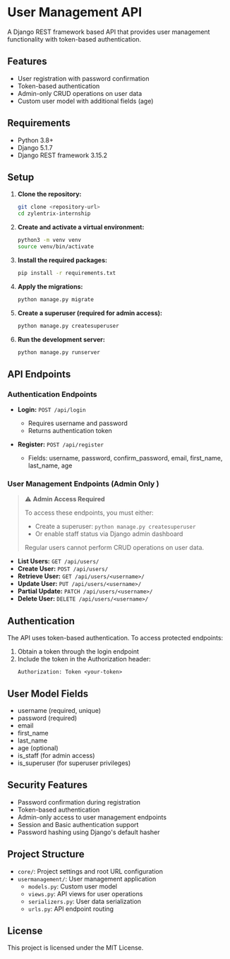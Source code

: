 # User Management API

A Django REST framework based API that provides user management functionality with token-based authentication.

## Features

- User registration with password confirmation
- Token-based authentication
- Admin-only CRUD operations on user data
- Custom user model with additional fields (age)

## Requirements

- Python 3.8+
- Django 5.1.7
- Django REST framework 3.15.2

## Setup

1. **Clone the repository:**

   ```bash
   git clone <repository-url>
   cd zylentrix-internship
   ```

2. **Create and activate a virtual environment:**

   ```bash
   python3 -m venv venv
   source venv/bin/activate
   ```

3. **Install the required packages:**

   ```bash
   pip install -r requirements.txt
   ```

4. **Apply the migrations:**

   ```bash
   python manage.py migrate
   ```

5. **Create a superuser (required for admin access):**

   ```bash
   python manage.py createsuperuser
   ```

6. **Run the development server:**

   ```bash
   python manage.py runserver
   ```

## API Endpoints

### Authentication Endpoints

- **Login:** `POST /api/login`

  - Requires username and password
  - Returns authentication token

- **Register:** `POST /api/register`
  - Fields: username, password, confirm_password, email, first_name, last_name, age

### User Management Endpoints (Admin Only )
> ⚠️ **Admin Access Required**
>
> To access these endpoints, you must either:
> - Create a superuser: `python manage.py createsuperuser`
> - Or enable staff status via Django admin dashboard
>
> Regular users cannot perform CRUD operations on user data.

- **List Users:** `GET /api/users/`
- **Create User:** `POST /api/users/`
- **Retrieve User:** `GET /api/users/<username>/`
- **Update User:** `PUT /api/users/<username>/`
- **Partial Update:** `PATCH /api/users/<username>/`
- **Delete User:** `DELETE /api/users/<username>/`

## Authentication

The API uses token-based authentication. To access protected endpoints:

1. Obtain a token through the login endpoint
2. Include the token in the Authorization header:
   ```
   Authorization: Token <your-token>
   ```

## User Model Fields

- username (required, unique)
- password (required)
- email
- first_name
- last_name
- age (optional)
- is_staff (for admin access)
- is_superuser (for superuser privileges)

## Security Features

- Password confirmation during registration
- Token-based authentication
- Admin-only access to user management endpoints
- Session and Basic authentication support
- Password hashing using Django's default hasher

## Project Structure

- `core/`: Project settings and root URL configuration
- `usermanagement/`: User management application
  - `models.py`: Custom user model
  - `views.py`: API views for user operations
  - `serializers.py`: User data serialization
  - `urls.py`: API endpoint routing

## License

This project is licensed under the MIT License.
